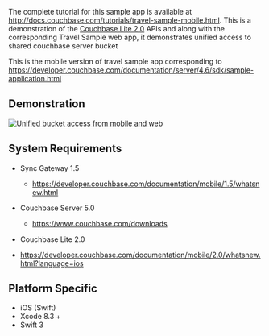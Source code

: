 The complete tutorial for this sample app is available at http://docs.couchbase.com/tutorials/travel-sample-mobile.html. This is a demonstration of the [Couchbase Lite 2.0](https://developer.couchbase.com/documentation/mobile/2.0/whatsnew.html?language=ios) APIs and along with the corresponding Travel Sample web app, it demonstrates unified access to shared couchbase server bucket

This is the mobile version of travel sample app corresponding to https://developer.couchbase.com/documentation/server/4.6/sdk/sample-application.html

## Demonstration
[![Unified bucket access from mobile and web](https://i.ytimg.com/vi/M-hyl_m0_94/hqdefault.jpg?sqp=-oaymwEWCMQBEG5IWvKriqkDCQgBFQAAiEIYAQ==&rs=AOn4CLBLceHqVO4lZkVT_OW4DZuXPFbMBA)](https://youtu.be/M-hyl_m0_94)

## System Requirements
- Sync Gateway 1.5 
  - https://developer.couchbase.com/documentation/mobile/1.5/whatsnew.html

- Couchbase Server 5.0
  - https://www.couchbase.com/downloads

- Couchbase Lite 2.0
 - https://developer.couchbase.com/documentation/mobile/2.0/whatsnew.html?language=ios

## Platform Specific
- iOS (Swift)
 - Xcode 8.3 +
 - Swift 3
